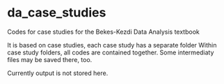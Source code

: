 # da_case_studies
Codes for case studies for the Bekes-Kezdi Data Analysis textbook

It is based on case studies, each case study has a separate folder
Within case study folders, all codes are contained together. 
Some intermediaty files may be saved there, too. 

Currently output is not stored here. 
